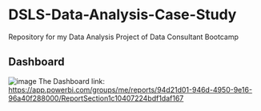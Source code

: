 # DSLS-Data-Analysis-Case-Study
Repository for my Data Analysis Project of Data Consultant Bootcamp

## Dashboard
![image](https://user-images.githubusercontent.com/92049990/219936307-a5ecb2c2-8d57-44f9-9d24-5831ba3bc242.png)
The Dashboard link: https://app.powerbi.com/groups/me/reports/94d21d01-946d-4950-9e16-96a40f288000/ReportSection1c10407224bdf1daf167
